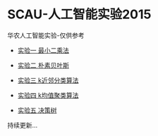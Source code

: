 # SCAU-人工智能实验2015

华农人工智能实验-仅供参考

- [实验一 最小二乘法](./exp1)

- [实验二 朴素贝叶斯](./exp2)

- [实验三 k近邻分类算法](./exp3)

- [实验四 k均值聚类算法](./exp4)

- [实验五 决策树](./exp5)

持续更新…
